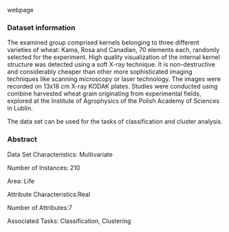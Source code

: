 webpage[](https://archive.ics.uci.edu/ml/datasets/seeds)
### Dataset information
The examined group comprised kernels belonging to three different varieties of wheat: Kama, Rosa and Canadian, 70 elements each, randomly selected for
the experiment. High quality visualization of the internal kernel structure was detected using a soft X-ray technique. It is non-destructive and considerably cheaper than other more sophisticated imaging techniques like scanning microscopy or laser technology. The images were recorded on 13x18 cm X-ray KODAK plates. Studies were conducted using combine harvested wheat grain originating from experimental fields, explored at the Institute of Agrophysics of the Polish Academy of Sciences in Lublin.

The data set can be used for the tasks of classification and cluster analysis.

### Abstract
Data Set Characteristics:  Multivariate

Number of Instances: 210

Area: Life

Attribute Characteristics:Real

Number of Attributes:7

Associated Tasks: Classification, Clustering

